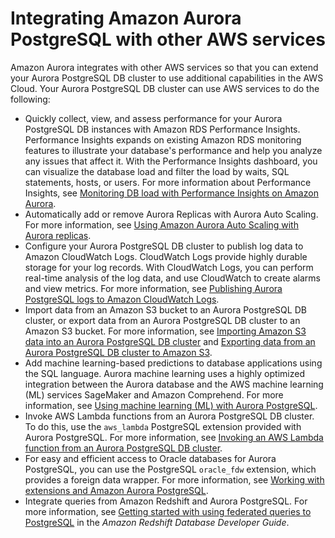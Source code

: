 # Integrating Amazon Aurora PostgreSQL with other AWS services<a name="AuroraPostgreSQL.Integrating"></a>

Amazon Aurora integrates with other AWS services so that you can extend your Aurora PostgreSQL DB cluster to use additional capabilities in the AWS Cloud\. Your Aurora PostgreSQL DB cluster can use AWS services to do the following:
+ Quickly collect, view, and assess performance for your Aurora PostgreSQL DB instances with Amazon RDS Performance Insights\. Performance Insights expands on existing Amazon RDS monitoring features to illustrate your database's performance and help you analyze any issues that affect it\. With the Performance Insights dashboard, you can visualize the database load and filter the load by waits, SQL statements, hosts, or users\. For more information about Performance Insights, see [Monitoring DB load with Performance Insights on Amazon Aurora](USER_PerfInsights.md)\. 
+ Automatically add or remove Aurora Replicas with Aurora Auto Scaling\. For more information, see [Using Amazon Aurora Auto Scaling with Aurora replicas](Aurora.Integrating.AutoScaling.md)\.
+ Configure your Aurora PostgreSQL DB cluster to publish log data to Amazon CloudWatch Logs\. CloudWatch Logs provide highly durable storage for your log records\. With CloudWatch Logs, you can perform real\-time analysis of the log data, and use CloudWatch to create alarms and view metrics\. For more information, see [Publishing Aurora PostgreSQL logs to Amazon CloudWatch Logs](AuroraPostgreSQL.CloudWatch.md)\.
+ Import data from an Amazon S3 bucket to an Aurora PostgreSQL DB cluster, or export data from an Aurora PostgreSQL DB cluster to an Amazon S3 bucket\. For more information, see [Importing Amazon S3 data into an Aurora PostgreSQL DB cluster](USER_PostgreSQL.S3Import.md) and [Exporting data from an Aurora PostgreSQL DB cluster to Amazon S3](postgresql-s3-export.md)\.
+ Add machine learning\-based predictions to database applications using the SQL language\. Aurora machine learning uses a highly optimized integration between the Aurora database and the AWS machine learning \(ML\) services SageMaker and Amazon Comprehend\. For more information, see [Using machine learning \(ML\) with Aurora PostgreSQL](postgresql-ml.md)\.
+ Invoke AWS Lambda functions from an Aurora PostgreSQL DB cluster\. To do this, use the `aws_lambda` PostgreSQL extension provided with Aurora PostgreSQL\. For more information, see [Invoking an AWS Lambda function from an Aurora PostgreSQL DB cluster](PostgreSQL-Lambda.md)\.
+ For easy and efficient access to Oracle databases for Aurora PostgreSQL, you can use the PostgreSQL `oracle_fdw` extension, which provides a foreign data wrapper\. For more information, see [Working with extensions and Amazon Aurora PostgreSQL](Appendix.PostgreSQL.CommonDBATasks.md)\.
+ Integrate queries from Amazon Redshift and Aurora PostgreSQL\. For more information, see [ Getting started with using federated queries to PostgreSQL](https://docs.aws.amazon.com/redshift/latest/dg/getting-started-federated.html) in the *Amazon Redshift Database Developer Guide*\.